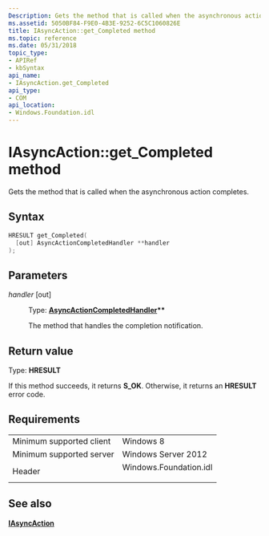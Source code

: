 ```yaml
---
Description: Gets the method that is called when the asynchronous action completes.
ms.assetid: 5050BF84-F9E0-4B3E-9252-6C5C1060826E
title: IAsyncAction::get_Completed method
ms.topic: reference
ms.date: 05/31/2018
topic_type: 
- APIRef
- kbSyntax
api_name: 
- IAsyncAction.get_Completed
api_type: 
- COM
api_location: 
- Windows.Foundation.idl
---
```


# IAsyncAction::get\_Completed method

Gets the method that is called when the asynchronous action completes.

## Syntax


```C++
HRESULT get_Completed(
  [out] AsyncActionCompletedHandler **handler
);
```



## Parameters

<dl> <dt>

*handler* \[out\]
</dt> <dd>

Type: **[**AsyncActionCompletedHandler**](asyncactioncompletedhandler.md)\*\***

The method that handles the completion notification.

</dd> </dl>

## Return value

Type: **HRESULT**

If this method succeeds, it returns **S\_OK**. Otherwise, it returns an **HRESULT** error code.

## Requirements



|                                     |                                                                                                   |
|-------------------------------------|---------------------------------------------------------------------------------------------------|
| Minimum supported client<br/> | Windows 8<br/>                                                                              |
| Minimum supported server<br/> | Windows Server 2012<br/>                                                                    |
| Header<br/>                   | <dl> <dt>Windows.Foundation.idl</dt> </dl> |



## See also

<dl> <dt>

[**IAsyncAction**](https://msdn.microsoft.com/library/BR205781(v=VS.85).aspx)
</dt> </dl>

 

 




